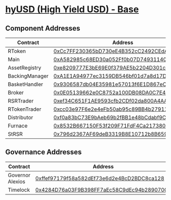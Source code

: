 # [hyUSD (High Yield USD) - Base](https://basescan.org/address/0xCc7FF230365bD730eE4B352cC2492CEdAC49383e)
## Component Addresses
| Contract | Address | Implementation | Version |
| --- | --- | --- | --- |
| RToken | [0xCc7FF230365bD730eE4B352cC2492CEdAC49383e](https://basescan.org/address/0xCc7FF230365bD730eE4B352cC2492CEdAC49383e) |
| Main | [0xA582985c68ED30a052Ff0b07D74931140bd5a00F](https://basescan.org/address/0xA582985c68ED30a052Ff0b07D74931140bd5a00F) |
| AssetRegistry | [0xe8209777E3bE69E0f379AE5b2204D301c4FFC9B3](https://basescan.org/address/0xe8209777E3bE69E0f379AE5b2204D301c4FFC9B3) |
| BackingManager | [0xA1E1A94977ec3159DB546bf01d7a8d17DD3EbBeD](https://basescan.org/address/0xA1E1A94977ec3159DB546bf01d7a8d17DD3EbBeD) |
| BasketHandler | [0x9306587db04E35981e57013f6E1D867eCa89e2ec](https://basescan.org/address/0x9306587db04E35981e57013f6E1D867eCa89e2ec) |
| Broker | [0x0E05139662e0C8752a100DB08DA0C7E435B8aC94](https://basescan.org/address/0x0E05139662e0C8752a100DB08DA0C7E435B8aC94) |
| RSRTrader | [0xef34C651F1AE9593cfb2CDf02da800A4AAd612bd](https://basescan.org/address/0xef34C651F1AE9593cfb2CDf02da800A4AAd612bd) |
| RTokenTrader | [0xcc03e97F6e2e4eFb50ab95c89BB4b27911105736](https://basescan.org/address/0xcc03e97F6e2e4eFb50ab95c89BB4b27911105736) |
| Distributor | [0xf0a83bC73E9bAeb69b2fBB1e48bCdabf9C1012ca](https://basescan.org/address/0xf0a83bC73E9bAeb69b2fBB1e48bCdabf9C1012ca) |
| Furnace | [0x8532B667150F53f209F71FdF4Ca2173805D16680](https://basescan.org/address/0x8532B667150F53f209F71FdF4Ca2173805D16680) |
| StRSR | [0x796d2367AF69deB3319B8E10712b8B65957371c3](https://basescan.org/address/0x796d2367AF69deB3319B8E10712b8B65957371c3) |


## Governance Addresses
| Contract | Address |
| --- | --- |
| Governor Alexios | [0xffef97179f58a582dEf73e6d2e4BcD2BDC8ca128](https://basescan.org/address/0xffef97179f58a582dEf73e6d2e4BcD2BDC8ca128) |
| Timelock | [0x4284D76a03F9B398FF7aEc58C9dEc94b289070CF](https://basescan.org/address/0x4284D76a03F9B398FF7aEc58C9dEc94b289070CF) |

        